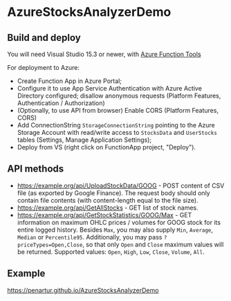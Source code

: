 # AzureStocksAnalyzerDemo

## Build and deploy

You will need Visual Studio 15.3 or newer, with [Azure Function Tools](https://marketplace.visualstudio.com/items?itemName=AndrewBHall-MSFT.AzureFunctionToolsforVisualStudio2017)

For deployment to Azure:

* Create Function App in Azure Portal;
* Configure it to use App Service Authentication with Azure Active Directory configured; disallow anonymous requests (Platform Features, Authentication / Authorization)
* (Optionally, to use API from browser) Enable CORS (Platform Features, CORS)
* Add ConnectionString `StorageConnectionString` pointing to the Azure Storage Account with read/write access to `StocksData` and `UserStocks` tables (Settings, Manage Application Settings);
* Deploy from VS (right click on FunctionApp project, "Deploy").

## API methods

* https://example.org/api/UploadStockData/GOOG - POST content of CSV file (as exported by Google Finance).
The request body should only contain file contents (with content-length equal to the file size).
* https://example.org/api/GetAllStocks - GET list of stock names.
* https://example.org/api/GetStockStatistics/GOOG/Max - GET information on maximum OHLC prices / volumes for GOOG stock for its entire logged history.
Besides `Max`, you may also supply `Min`, `Average`, `Median` or `Percentile95`.
Additionally, you may pass `?priceTypes=Open,Close`, so that only `Open` and `Close` maximum values will be returned.
Supported values: `Open`, `High`, `Low`, `Close`, `Volume`, `All`.

## Example

https://penartur.github.io/AzureStocksAnalyzerDemo